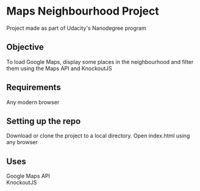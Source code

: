 # Maps Neighbourhood Project

Project made as part of Udacity's Nanodegree program

## Objective

To load Google Maps, display some places in the neighbourhood and filter them using the Maps API and KnockoutJS

## Requirements

Any modern browser

## Setting up the repo

Download or clone the project to a local directory. Open index.html using any browser

## Uses

Google Maps API<br>
KnockoutJS<br>